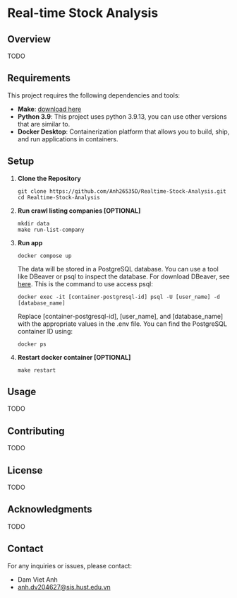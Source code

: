 # Real-time Stock Analysis

## Overview

TODO

## Requirements

This project requires the following dependencies and tools:

- **Make**: [download here](https://gnuwin32.sourceforge.net/packages/make.htm)
- **Python 3.9**: This project uses python 3.9.13, you can use other versions that are similar to.
- **Docker Desktop**: Containerization platform that allows you to build, ship, and run applications in containers.

## Setup

1. **Clone the Repository**
   ```
   git clone https://github.com/Anh26535D/Realtime-Stock-Analysis.git
   cd Realtime-Stock-Analysis
   ```

2. **Run crawl listing companies [OPTIONAL]**
   ```
   mkdir data
   make run-list-company
   ```

3. **Run app**

   ```
   docker compose up
   ```

   The data will be stored in a PostgreSQL database. You can use a tool like DBeaver or psql to inspect the database. For download DBeaver, see [here](https://dbeaver.io/download/). This is the command to use access psql:
   ```
   docker exec -it [container-postgresql-id] psql -U [user_name] -d [database_name]
   ```

   Replace [container-postgresql-id], [user_name], and [database_name] with the appropriate values in the .env file. You can find the PostgreSQL container ID using:
   ```
   docker ps
   ```

4. **Restart docker container [OPTIONAL]**
   ```
   make restart
   ```

## Usage

TODO


## Contributing

TODO

## License

TODO

## Acknowledgments

TODO

## Contact

For any inquiries or issues, please contact:

- Dam Viet Anh 
- anh.dv204627@sis.hust.edu.vn

